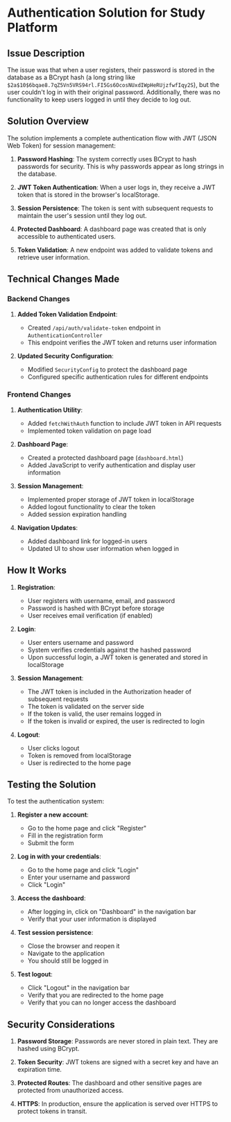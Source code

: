 # Authentication Solution for Study Platform

## Issue Description

The issue was that when a user registers, their password is stored in the database as a BCrypt hash (a long string like `$2a$10$6bqae8.7qZ5Vn5VRS94rl.FI5Gs6OcosNUxdIWpHeRUjzfwfIqy2S`), but the user couldn't log in with their original password. Additionally, there was no functionality to keep users logged in until they decide to log out.

## Solution Overview

The solution implements a complete authentication flow with JWT (JSON Web Token) for session management:

1. **Password Hashing**: The system correctly uses BCrypt to hash passwords for security. This is why passwords appear as long strings in the database.

2. **JWT Token Authentication**: When a user logs in, they receive a JWT token that is stored in the browser's localStorage.

3. **Session Persistence**: The token is sent with subsequent requests to maintain the user's session until they log out.

4. **Protected Dashboard**: A dashboard page was created that is only accessible to authenticated users.

5. **Token Validation**: A new endpoint was added to validate tokens and retrieve user information.

## Technical Changes Made

### Backend Changes

1. **Added Token Validation Endpoint**:
   - Created `/api/auth/validate-token` endpoint in `AuthenticationController`
   - This endpoint verifies the JWT token and returns user information

2. **Updated Security Configuration**:
   - Modified `SecurityConfig` to protect the dashboard page
   - Configured specific authentication rules for different endpoints

### Frontend Changes

1. **Authentication Utility**:
   - Added `fetchWithAuth` function to include JWT token in API requests
   - Implemented token validation on page load

2. **Dashboard Page**:
   - Created a protected dashboard page (`dashboard.html`)
   - Added JavaScript to verify authentication and display user information

3. **Session Management**:
   - Implemented proper storage of JWT token in localStorage
   - Added logout functionality to clear the token
   - Added session expiration handling

4. **Navigation Updates**:
   - Added dashboard link for logged-in users
   - Updated UI to show user information when logged in

## How It Works

1. **Registration**:
   - User registers with username, email, and password
   - Password is hashed with BCrypt before storage
   - User receives email verification (if enabled)

2. **Login**:
   - User enters username and password
   - System verifies credentials against the hashed password
   - Upon successful login, a JWT token is generated and stored in localStorage

3. **Session Management**:
   - The JWT token is included in the Authorization header of subsequent requests
   - The token is validated on the server side
   - If the token is valid, the user remains logged in
   - If the token is invalid or expired, the user is redirected to login

4. **Logout**:
   - User clicks logout
   - Token is removed from localStorage
   - User is redirected to the home page

## Testing the Solution

To test the authentication system:

1. **Register a new account**:
   - Go to the home page and click "Register"
   - Fill in the registration form
   - Submit the form

2. **Log in with your credentials**:
   - Go to the home page and click "Login"
   - Enter your username and password
   - Click "Login"

3. **Access the dashboard**:
   - After logging in, click on "Dashboard" in the navigation bar
   - Verify that your user information is displayed

4. **Test session persistence**:
   - Close the browser and reopen it
   - Navigate to the application
   - You should still be logged in

5. **Test logout**:
   - Click "Logout" in the navigation bar
   - Verify that you are redirected to the home page
   - Verify that you can no longer access the dashboard

## Security Considerations

1. **Password Storage**: Passwords are never stored in plain text. They are hashed using BCrypt.

2. **Token Security**: JWT tokens are signed with a secret key and have an expiration time.

3. **Protected Routes**: The dashboard and other sensitive pages are protected from unauthorized access.

4. **HTTPS**: In production, ensure the application is served over HTTPS to protect tokens in transit.